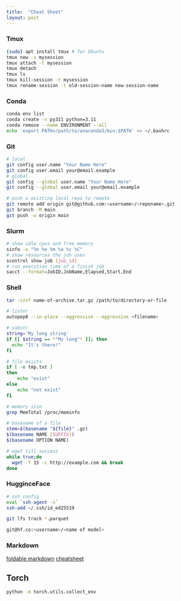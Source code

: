 ```yaml
---
title:  "Cheat Sheet"
layout: post
---
```



### Tmux
```bash
(sudo) apt install tmux # for Ubuntu
tmux new -s mysession
tmux attach -t mysession
tmux detach
tmux ls
tmux kill-session -t mysession
tmux rename-session -t old-session-name new-session-name
```

### Conda
```bash
conda env list
conda create -n py311 python=3.11
conda remove --name ENVIRONMENT --all
echo 'export PATH=/path/to/anaconda3/bin:$PATH' >> ~/.bashrc
```

### Git
```bash
# local
git config user.name "Your Name Here"
git config user.email your@email.example
# global
git config --global user.name "Your Name Here"
git config --global user.email your@email.example

# push a existing local repo to remote
git remote add origin git@github.com:<username>/<reponame>.git
git branch -M main
git push -u origin main
```

### Slurm
```bash
# show idle cpus and free memory
sinfo -o "%n %e %m %a %c %C"
# show resources the job uses
scontrol show job [job_id]
# run execution time of a finish job
sacct --format=JobID,JobName,Elapsed,Start,End
```

### Shell
```bash
tar -czvf name-of-archive.tar.gz /path/to/directory-or-file

# linter
autopep8 --in-place --aggressive --aggressive <filename>

# substr
string='My long string'
if [[ $string == *"My long"* ]]; then
  echo "It's there!"
fi

# file exists
if [ -e tmp.txt ]
then
    echo "exist"
else
    echo "not exist"
fi

# memory size
grep MemTotal /proc/meminfo

# basename of a file
stem=$(basename "${file}" .gz)
$(basename NAME [SUFFIX])
$(basename OPTION NAME)

# wget till success
while true;do
  wget -T 15 -c http://example.com && break
done
```

### HugginceFace

```bash
# ssh config
eval `ssh-agent -s`
ssh-add ~/.ssh/id_ed25519

git lfs track *.parquet

git@hf.co:<username>/<name of model> 
```

### Markdown

[foldable markdown](https://gist.github.com/pierrejoubert73/902cc94d79424356a8d20be2b382e1ab)
[cheatsheet](https://github.com/adam-p/markdown-here/wiki/Markdown-Cheatsheet)


## Torch

```bash
python -m torch.utils.collect_env 
```
